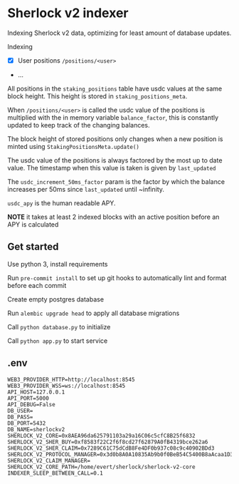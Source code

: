# Sherlock v2 indexer

Indexing Sherlock v2 data, optimizing for least amount of database updates.

Indexing
- [X] User positions `/positions/<user>`
- ...

All positions in the `staking_positions` table have usdc values at the same block height.
This height is stored in `staking_positions_meta`.

When `/positions/<user>` is called the usdc value of the positions is multiplied with the in memory variable `balance_factor`, this is constantly updated to keep track of the changing balances.

The block height of stored positions only changes when a new position is minted using `StakingPositionsMeta.update()`

The usdc value of the positions is always factored by the most up to date value. The timestamp when this value is taken is given by `last_updated`

The `usdc_increment_50ms_factor` param is the factor by which the balance increases per 50ms since `last_updated` until ~infinity.

`usdc_apy` is the human readable APY.

**NOTE** it takes at least 2 indexed blocks with an active position before an APY is calculated

## Get started
Use python 3, install requirements

Run `pre-commit install` to set up git hooks to automatically lint and format before each commit

Create empty postgres database

Run `alembic upgrade head` to apply all database migrations

Call `python database.py` to initialize

Call `python app.py` to start service

## .env

```
WEB3_PROVIDER_HTTP=http://localhost:8545
WEB3_PROVIDER_WSS=ws://localhost:8545
API_HOST=127.0.0.1
API_PORT=5000
API_DEBUG=False
DB_USER=
DB_PASS=
DB_PORT=5432
DB_NAME=sherlockv2
SHERLOCK_V2_CORE=0x8AEA96da625791103a29a16C06c5cfC8B25f6832
SHERLOCK_V2_SHER_BUY=0xf8583f22C2f6f8cd27f62879A0fB4319bce262a6
SHERLOCK_V2_SHER_CLAIM=0x7289C61C75dCdB8Fe4DF0b937c08c9c40902BDd3
SHERLOCK_V2_PROTOCOL_MANAGER=0x3d0b8A0A10835Ab9b0f0BeB54C5400B8aAcaa1D3
SHERLOCK_V2_CLAIM_MANAGER=
SHERLOCK_V2_CORE_PATH=/home/evert/sherlock/sherlock-v2-core
INDEXER_SLEEP_BETWEEN_CALL=0.1
```
